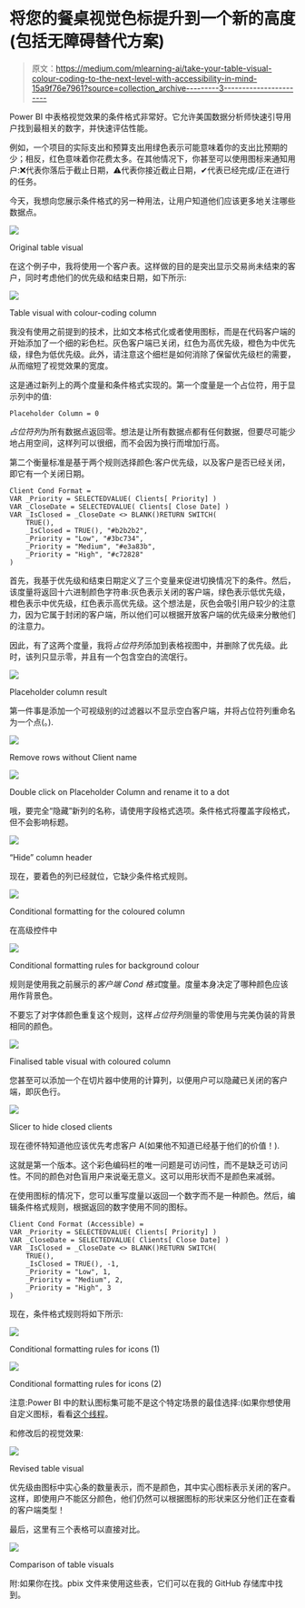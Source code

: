 # 将您的餐桌视觉色标提升到一个新的高度(包括无障碍替代方案)

> 原文：<https://medium.com/mlearning-ai/take-your-table-visual-colour-coding-to-the-next-level-with-accessibility-in-mind-15a9f76e7961?source=collection_archive---------3----------------------->

Power BI 中表格视觉效果的条件格式非常好。它允许美国数据分析师快速引导用户找到最相关的数字，并快速评估性能。

例如，一个项目的实际支出和预算支出用绿色表示可能意味着你的支出比预期的少；相反，红色意味着你花费太多。在其他情况下，你甚至可以使用图标来通知用户:❌代表你落后于截止日期，⚠代表你接近截止日期，✔代表已经完成/正在进行的任务。

今天，我想向您展示条件格式的另一种用法，让用户知道他们应该更多地关注哪些数据点。

![](img/11345a6ceb4ab615ffe039822857c236.png)

Original table visual

在这个例子中，我将使用一个客户表。这样做的目的是突出显示交易尚未结束的客户，同时考虑他们的优先级和结束日期，如下所示:

![](img/4896bc0a9e372a9de1f69131d6be7a33.png)

Table visual with colour-coding column

我没有使用之前提到的技术，比如文本格式化或者使用图标，而是在代码客户端的开始添加了一个细的彩色栏。灰色客户端已关闭，红色为高优先级，橙色为中优先级，绿色为低优先级。此外，请注意这个细栏是如何消除了保留优先级栏的需要，从而缩短了视觉效果的宽度。

这是通过新列上的两个度量和条件格式实现的。第一个度量是一个占位符，用于显示列中的值:

```
Placeholder Column = 0
```

*占位符列*为所有数据点返回零。想法是让所有数据点都有任何数据，但要尽可能少地占用空间，这样列可以很细，而不会因为换行而增加行高。

第二个衡量标准是基于两个规则选择颜色:客户优先级，以及客户是否已经关闭，即它有一个关闭日期。

```
Client Cond Format =
VAR _Priority = SELECTEDVALUE( Clients[ Priority] )
VAR _CloseDate = SELECTEDVALUE( Clients[ Close Date] )
VAR _IsClosed = _CloseDate <> BLANK()RETURN SWITCH(
    TRUE(),
    _IsClosed = TRUE(), "#b2b2b2",
    _Priority = "Low", "#3bc734",
    _Priority = "Medium", "#e3a83b",
    _Priority = "High", "#c72828"
)
```

首先，我基于优先级和结束日期定义了三个变量来促进切换情况下的条件。然后，该度量将返回十六进制颜色字符串:灰色表示关闭的客户端，绿色表示低优先级，橙色表示中优先级，红色表示高优先级。这个想法是，灰色会吸引用户较少的注意力，因为它属于封闭的客户端，所以他们可以根据开放客户端的优先级来分散他们的注意力。

因此，有了这两个度量，我将*占位符列*添加到表格视图中，并删除了优先级。此时，该列只显示零，并且有一个包含空白的流氓行。

![](img/5e5cd1676a782f1a6540124877648134.png)

Placeholder column result

第一件事是添加一个可视级别的过滤器以不显示空白客户端，并将占位符列重命名为一个点(。).

![](img/a36a6b5c7335ec8f7de245b512d422f0.png)

Remove rows without Client name

![](img/b38ae731f0f82e7c70464f53f4ac4bc2.png)

Double click on Placeholder Column and rename it to a dot

哦，要完全“隐藏”新列的名称，请使用字段格式选项。条件格式将覆盖字段格式，但不会影响标题。

![](img/37038a4c8fbefd4f545bbe60026ad5ee.png)

“Hide” column header

现在，要着色的列已经就位，它缺少条件格式规则。

![](img/ba37656934f68833919609947b74086a.png)

Conditional formatting for the coloured column

在高级控件中

![](img/612c544324b491f0c23f44571419d1fd.png)

Conditional formatting rules for background colour

规则是使用我之前展示的*客户端 Cond 格式*度量。度量本身决定了哪种颜色应该用作背景色。

不要忘了对字体颜色重复这个规则，这样*占位符列*测量的零使用与完美伪装的背景相同的颜色。

![](img/4896bc0a9e372a9de1f69131d6be7a33.png)

Finalised table visual with coloured column

您甚至可以添加一个在切片器中使用的计算列，以便用户可以隐藏已关闭的客户端，即灰色行。

![](img/e8121ce4e9d01cf93957147efcc91cf3.png)

Slicer to hide closed clients

现在德怀特知道他应该优先考虑客户 A(如果他不知道已经基于他们的价值！).

这就是第一个版本。这个彩色编码栏的唯一问题是可访问性，而不是缺乏可访问性。不同的颜色对色盲用户来说毫无意义。这可以用形状而不是颜色来减弱。

在使用图标的情况下，您可以重写度量以返回一个数字而不是一种颜色。然后，编辑条件格式规则，根据返回的数字使用不同的图标。

```
Client Cond Format (Accessible) =
VAR _Priority = SELECTEDVALUE( Clients[ Priority] )
VAR _CloseDate = SELECTEDVALUE( Clients[ Close Date] )
VAR _IsClosed = _CloseDate <> BLANK()RETURN SWITCH(
    TRUE(),
    _IsClosed = TRUE(), -1,
    _Priority = "Low", 1,
    _Priority = "Medium", 2,
    _Priority = "High", 3
)
```

现在，条件格式规则将如下所示:

![](img/11e7c06cd10731f55755ad261edeb8e0.png)

Conditional formatting rules for icons (1)

![](img/245f849f79dd5f44c272e4a8c3c18401.png)

Conditional formatting rules for icons (2)

注意:Power BI 中的默认图标集可能不是这个特定场景的最佳选择:(如果你想使用自定义图标，看看[这个线程](https://community.powerbi.com/t5/Desktop/How-to-add-Custom-icons-for-conditional-formatting/td-p/1254808)。

和修改后的视觉效果:

![](img/9ad7a1347a7b273de6cc0bbbb372d4af.png)

Revised table visual

优先级由图标中实心条的数量表示，而不是颜色，其中实心图标表示关闭的客户。这样，即使用户不能区分颜色，他们仍然可以根据图标的形状来区分他们正在查看的客户端类型！

最后，这里有三个表格可以直接对比。

![](img/87067e2922605dba85b5fdbc03c09fa4.png)

Comparison of table visuals

附:如果你在找。pbix 文件来使用这些表，它们可以在我的 GitHub 存储库中找到。